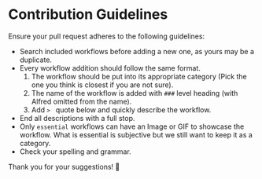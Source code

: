 # Contribution Guidelines
Ensure your pull request adheres to the following guidelines:
- Search included workflows before adding a new one, as yours may be a duplicate.
- Every workflow addition should follow the same format.
	1. The workflow should be put into its appropriate category (Pick the one you think is closest if you are not sure).
	2. The name of the workflow is added with `###` level heading (with Alfred omitted from the name).
	3. Add `> ` quote below and quickly describe the workflow.
- End all descriptions with a full stop.
- Only `essential` workflows can have an Image or GIF to showcase the workflow. What is essential is subjective but we still want to keep it as a category.
- Check your spelling and grammar.

Thank you for your suggestions! 💜